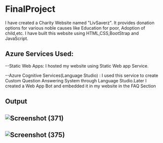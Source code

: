 # FinalProject
I have created a Charity Website named "LivSaverz". It provides donation options for various noble causes like Education for poor, Adoption of child,etc. 
I have built this website using HTML,CSS,BootStrap and JavaScript.

Azure Services Used:
--
--Static Web Apps: I hosted my website using Static Web app Service.

--Azure Cognitive Services(Language Studio) : I used this service to create Custom Question Answering System through Language Studio.Later I created a Web App Bot and embedded it in my website in the FAQ Section

Output
--
![Screenshot (371)](https://user-images.githubusercontent.com/92994005/197768525-522a9404-85fa-4e83-b270-7c40bcbb19d1.png)
--

![Screenshot (375)](https://user-images.githubusercontent.com/92994005/197770659-2ef77979-f720-41e1-974b-c5ac5ed7574d.png)
--
